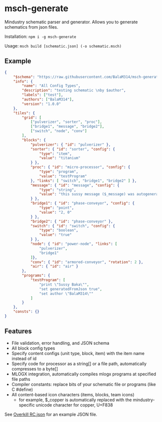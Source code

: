 # msch-generate
Mindustry schematic parser and generator. Allows you to generate schematics from json files.

Installation: `npm i -g msch-generate`

Usage: `msch build [schematic.json] (-o schematic.msch)`

## Example

```json
{
	"$schema": "https://raw.githubusercontent.com/BalaM314/msch-generate/main/docs/msch-v1.schema.json",
	"info": {
		"name": "All Config Types",
		"description": "testing schematic \nby $author",
		"labels": ["test"],
		"authors": ["BalaM314"],
		"version": "1.0.0"
	},
	"tiles": {
		"grid": [
			["pulverizer", "sorter", "proc"],
			["bridge1", "message", "bridge2"],
			["switch", "node", "conv"]
		],
		"blocks": {
			"pulverizer": { "id": "pulverizer" },
			"sorter": { "id": "sorter", "config": {
				"type": "item",
				"value": "titanium"
			} },
			"proc": { "id": "micro-processor", "config": {
				"type": "program",
				"value": "testProgram"
			}, "links": [ "switch", "bridge1", "bridge2" ] },
			"message": { "id": "message", "config": {
				"type": "string",
				"value": "this sussy message ($_message) was autogenerated by [blue]msch-generate[] for testing purposes"
			} },
			"bridge1": { "id": "phase-conveyor", "config": {
				"type": "point",
				"value": "2, 0"
			} },
			"bridge2": { "id": "phase-conveyor" },
			"switch": { "id": "switch", "config": {
				"type": "boolean",
				"value": "true"
			} },
			"node": { "id": "power-node", "links": [
				"pulverizer",
				"bridge1"
			]},
			"conv": { "id": "armored-conveyor", "rotation": 2 },
			"air": { "id": "air" }
		},
		"programs": {
			"testProgram": [
				"print \"Sussy Baka\"",
				"set generatedFromJson true",
				"set author \"BalaM314\""
			]
		}
	},
	"consts": {}
}
```

## Features

* File validation, error handling, and JSON schema
* All block config types
* Specify content configs (unit type, block, item) with the item name instead of id
* Specify code for processor as a string[] or a file path, automatically compresses to a byte[]
* MLOGX integration, automatically compiles mlogx programs at specified file paths
* Compiler constants: replace bits of your schematic file or programs (like C #define)
* All content-based icon characters (items, blocks, team icons)
	- for example, $_copper is automatically replaced with the mindustry-specific unicode character for copper, U+F838

See [Overkill RC.json]() for an example JSON file.

